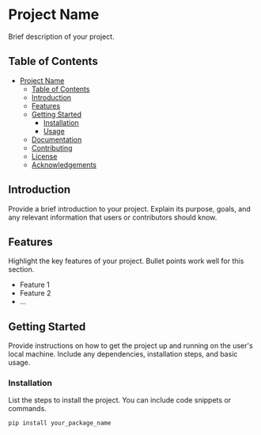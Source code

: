 # Project Name

Brief description of your project.

## Table of Contents

- [Project Name](#Auto-Consolidation)
  - [Table of Contents](#table-of-contents)
  - [Introduction](#introduction)
  - [Features](#features)
  - [Getting Started](#getting-started)
    - [Installation](#installation)
    - [Usage](#usage)
  - [Documentation](#documentation)
  - [Contributing](#contributing)
  - [License](#license)
  - [Acknowledgements](#acknowledgements)

## Introduction

Provide a brief introduction to your project. Explain its purpose, goals, and any relevant information that users or contributors should know.

## Features

Highlight the key features of your project. Bullet points work well for this section.

- Feature 1
- Feature 2
- ...

## Getting Started

Provide instructions on how to get the project up and running on the user's local machine. Include any dependencies, installation steps, and basic usage.

### Installation

List the steps to install the project. You can include code snippets or commands.

```bash
pip install your_package_name
